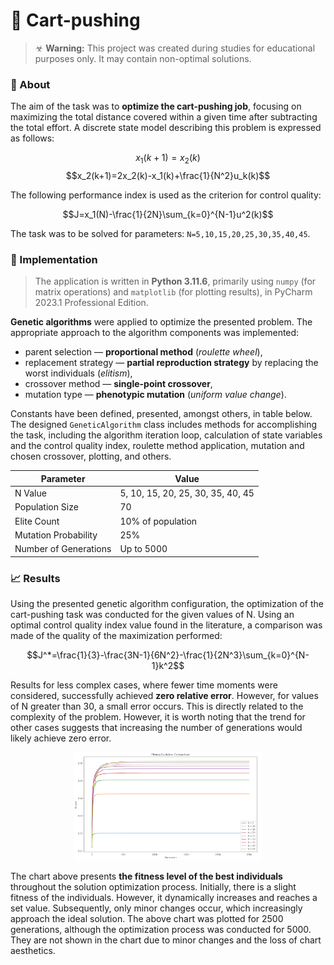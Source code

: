 # 🧬 Cart-pushing

> ☣ **Warning:** This project was created during studies for educational purposes only. It may contain non-optimal solutions.

### 📑 About

The aim of the task was to **optimize the cart-pushing job**, focusing on maximizing the total distance covered within a given time after subtracting the total effort. A discrete state model describing this problem is expressed as follows:

$$x_1(k+1)=x_2(k)$$
$$x_2(k+1)=2x_2(k)-x_1(k)+\frac{1}{N^2}u_k(k)$$

The following performance index is used as the criterion for control quality:

$$J=x_1(N)-\frac{1}{2N}\sum_{k=0}^{N-1}u^2(k)$$

The task was to be solved for parameters: `N=5,10,15,20,25,30,35,40,45`.

### 🧫 Implementation

> The application is written in **Python 3.11.6**, primarily using `numpy` (for matrix operations) and `matplotlib` (for plotting results), in PyCharm 2023.1 Professional Edition.

**Genetic algorithms** were applied to optimize the presented problem. The appropriate approach to the algorithm components was implemented:
- parent selection — **proportional method** (*roulette wheel*),
- replacement strategy — **partial reproduction strategy** by replacing the worst individuals (*elitism*),
- crossover method — **single-point crossover**,
- mutation type — **phenotypic mutation** (*uniform value change*).

Constants have been defined, presented, amongst others, in table below. The designed `GeneticAlgorithm` class includes methods for accomplishing the task, including the algorithm iteration loop, calculation of state variables and the control quality index, roulette method application, mutation and chosen crossover, plotting, and others.

|Parameter|Value|
|---------|-----|
|N Value|5, 10, 15, 20, 25, 30, 35, 40, 45|
|Population Size|70|
|Elite Count|10% of population|
|Mutation Probability|25%|
|Number of Generations|Up to 5000|

### 📈 Results

Using the presented genetic algorithm configuration, the optimization of the cart-pushing task was conducted for the given values of N. Using an optimal control quality index value found in the literature, a comparison was made of the quality of the maximization performed:

$$J^*=\frac{1}{3}-\frac{3N-1}{6N^2}-\frac{1}{2N^3}\sum_{k=0}^{N-1}k^2$$

Results for less complex cases, where fewer time moments were considered, successfully achieved **zero relative error**. However, for values of N greater than 30, a small error occurs. This is directly related to the complexity of the problem. However, it is worth noting that the trend for other cases suggests that increasing the number of generations would likely achieve zero error.

<p align="center">
  <img src="_readme-img/1-plot_results.png?raw=true" width="300" alt="Results">
</p>

The chart above presents **the fitness level of the best individuals** throughout the solution optimization process. Initially, there is a slight fitness of the individuals. However, it dynamically increases and reaches a set value. Subsequently, only minor changes occur, which increasingly approach the ideal solution. The above chart was plotted for 2500 generations, although the optimization process was conducted for 5000. They are not shown in the chart due to minor changes and the loss of chart aesthetics.
